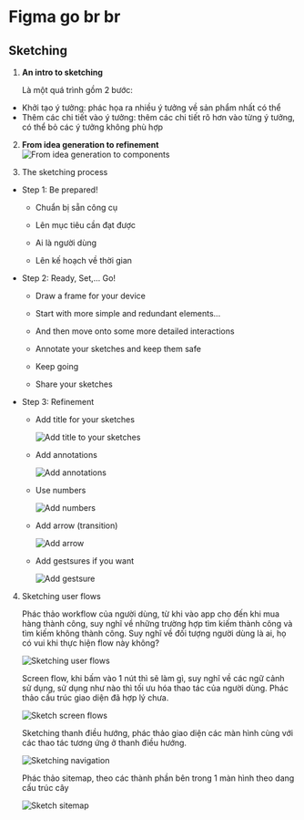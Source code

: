 # Figma go br br

## Sketching

1. **An intro to sketching**
   
   Là một quá trình gồm 2 bước:
- Khởi tạo ý tưởng: phác họa ra nhiều ý tưởng về sản phẩm nhất có thể
- Thêm các chi tiết vào ý tưởng: thêm các chi tiết rõ hơn vào từng ý tưởng, có thể bỏ các ý tưởng không phù hợp
2. **From idea generation to refinement**
   ![From idea generation to components](images/fromideatocomponent.png)

3. The sketching process
- Step 1: Be prepared!
  
  - Chuẩn bị sẵn công cụ 
  
  - Lên mục tiêu cần đạt được
  
  - Ai là người dùng
  
  - Lên kế hoạch về thời gian

- Step 2: Ready, Set,... Go!
  
  - Draw a frame for your device
  
  - Start with more simple and redundant elements...
  
  - And then move onto some more detailed interactions
  
  - Annotate your sketches and keep them safe
  
  - Keep going
  
  - Share your sketches

- Step 3: Refinement
  
  - Add title for your sketches
    
    ![Add title to your sketches](images\addtitletoyoursketch.png)
  
  - Add annotations
    
    ![Add annotations](images\addannotaiontoyoursketches.png)
  
  - Use numbers
    
    ![Add numbers](images\addnumberstoyoursketches.png)
  
  - Add arrow (transition)
    
    ![Add arrow](images\addarrowtoyoursketches.png)
  
  - Add gestsures if you want
    
    ![Add gestsure](images\addgestsureifyouwant.png)
4. Sketching user flows
   
   Phác thảo workflow của người dùng, từ khi vào app cho đến khi mua hàng thành công, suy nghĩ về những trường hợp tìm kiếm thành công và tìm kiếm không thành công. Suy nghĩ về đối tượng người dùng là ai, họ có vui khi thực hiện flow này không?
   
   ![Sketching user flows](images\sketchuserworkflow.png)
   
   Screen flow, khi bấm vào 1 nút thì sẽ làm gì, suy nghĩ về các ngữ cảnh sử dụng, sử dụng như nào thì tối ưu hóa thao tác của người dùng. Phác thảo cấu trúc giao diện đã hợp lý chưa.
   
   ![Sketch screen flows](images/sketchscreenflow.png)
   
   Sketching thanh điều hướng, phác thảo giao diện các màn hình cùng với các thao tác tương ứng ở thanh điều hướng.
   
   ![Sketching navigation](images/sketchnavigationbar.png)
   
   Phác thảo sitemap, theo các thành phần bên trong 1 màn hình theo dang cấu trúc cây
   
   ![Sketch sitemap](images/sketchsitemap.png)